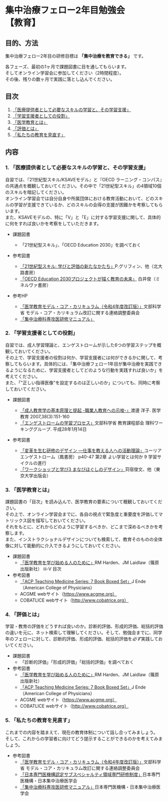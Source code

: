 # 集中治療フェロー2年目勉強会　__【教育】__
## 目的、方法
集中治療フェロー2年目の研修目標は **「集中治療を教育できる」** です。

各フェーズ、最初の1ヶ月で課題図書に目を通してもらいます。  
そしてオンライン学習会に参加してください（2時間程度）。  
その後、残りの数ヶ月で実践に落とし込んでください。

## 目次
1. [「医療提供者として必要なスキルの学習と、その学習支援」](#1-医療提供者として必要なスキルの学習とその学習支援)
2. [「学習支援者としての役割」](#2-学習支援者としての役割)
3. [「医学教育とは」](#3-医学教育とは)
4. [「評価とは」](#4-評価とは)
5. [「私たちの教育を見直す」](#5-私たちの教育を見直す)

## 内容
### 1. 「医療提供者として必要なスキルの学習と、その学習支援」
自習では、『21世紀型スキル/KSAVEモデル』と『OECD ラーニング・コンパス』の共通点を概観しておいてください。その中で「21世紀型スキル」の4領域10個のスキルを暗記してください。  
オンライン学習会では自分自身や所属団体における教育活動において、どのスキルの学習が支援できているか、どのスキルの会得の支援が困難かを考察してもらいます。  
また、KSAVEモデルの、特に「V」と「E」に対する学習支援に関して、具体的に何をすれば良いかを考察をしていただきます。  

- 課題図書
  - 「21世紀型スキル」、「OECD Education 2030」を調べておく
  
- 参考図書
  - [「21世紀型スキル: 学びと評価の新たなかたち」](https://www.amazon.co.jp/dp/4762828572)P.グリフィン、他（北大路書房）
  - [「OECD Education 2030プロジェクトが描く教育の未来」](https://www.amazon.co.jp/dp/4623090442) 白井俊（ミネルヴァ書房）

- 参考HP
  - [「医学教育モデル・コア・カリキュラム（令和4年度改訂版）」](https://www.mext.go.jp/a_menu/koutou/iryou/mext_00005.html)文部科学省 モデル・コア・カリキュラム改訂に関する連絡調整委員会
  - [「集中治療科専攻医研修マニュアル」](https://www.jsicm.org/certification/pdf/Subsp-Specialist-Manual_20231215.pdf)

### 2. 「学習支援者としての役割」
自習では、成人学習理論と、エンゲストロームが示した6つの学習ステップを概観しておいてください。  
その上で、学習支援者の役割は何か、学習支援者には何ができるかに関して、考察してもらいます。具体的には、「集中治療フェロー1年目が集中治療を実践できるようになるために、学習支援者としてどのような行動を実践すれば良いか」を考えてください。  
また、「"正しい指導医像"を設定するのは正しいのか」についても、同時に考察しておいてください。
 
- 課題図書
  - [「成人教育学の基本原理と提起 -職業人教育への示唆-」](https://www.jstage.jst.go.jp/article/mededjapan1970/38/3/38_3_151/_pdf)渡邊 洋子. 医学教育 2007,38(3):151-160
  - [「エンゲストロームの学習プロセス」](https://www.mext.go.jp/b_menu/shingi/chukyo/chukyo3/060/siryo/__icsFiles/afieldfile/2016/02/04/1366512_13.pdf)文部科学省 教育課程部会 理科ワーキンググループ. 平成28年1月14日


- 参考図書
  - [「変革を生む研修のデザイン ―仕事を教える人への活動理論」](https://www.amazon.co.jp/dp/4902455242/)ユーリア　エンゲストローム（鳳書房）
p40-47 第2章 よい学習とは何か 9 学習サイクルの進行
  - [「ワークショップと学び3 まなびほぐしのデザイン」](https://www.amazon.co.jp/dp/4130530836/)苅宿俊文、他（東京大学出版会）


### 3. 「医学教育とは」
課題図書の「目次」を読み込んで、医学教育の要素について概観しておいてください。  
その上で、オンライン学習会までに、各自の視点で緊急度と重要度を評価してマトリックス図を描写しておいてください。  
それをもとに、どれからどのように学習するべきか、どこまで深めるべきかを考察します。  
また、インストラクショナルデザインについても検索して、教育そのものの全体像に対して能動的に介入できるようにしておいてください。  

- 課題図書
  - [「医学教育を学び始める人のために」](https://www.amazon.co.jp/dp/4884123697/)RM Harden、JM Laidlaw（篠原出版新社）
iii-V 目次
- 参考図書
  - [「ACP Teaching Medicine Series: 7 Book Boxed Set」](https://www.amazon.co.jp/dp/1938921127/)J Ende（American College of Physicians）
  - ACGME webサイト（https://www.acgme.org）
  - COBATLICE webサイト（http://www.cobatrice.org）


### 4. 「評価とは」
学習・教育の評価をどうすれば良いのか。診断的評価、形成的評価、総括的評価の違いを元に、ネット検索して理解してください。そして、勉強会までに、同学年のフェローに対して、診断的評価、形成的評価、総括的評価を*必ず*実践しておいてください。

- 課題図書
  - 「診断的評価」「形成的評価」「総括的評価」を調べておく
- 参考図書
  - [「医学教育を学び始める人のために」](https://www.amazon.co.jp/dp/4884123697/)RM Harden、JM Laidlaw（篠原出版新社）
  - [「ACP Teaching Medicine Series: 7 Book Boxed Set」](https://www.amazon.co.jp/dp/1938921127/)J Ende（American College of Physicians）
  - ACGME webサイト（https://www.acgme.org）
  - COBATLICE webサイト（http://www.cobatrice.org）


### 5. 「私たちの教育を見直す」
これまでの内容を踏まえて、現在の教育体制について話し合ってみましょう。  
そして、これからの学習者に向けてどう提示することができるのかを考えてみましょう。

- 参考図書
  - [「医学教育モデル・コア・カリキュラム（令和4年度改訂版）」](https://www.mext.go.jp/b_menu/shingi/chousa/koutou/116/toushin/mext_01280.html)文部科学省 モデル・コア・カリキュラム改訂に関する連絡調整委員会
  - [「日本専門医機構認定サブスペシャルティ領域専門研修制度」](https://www.jsicm.org/certification/subsp-kanri.html)日本専門医機構・日本集中治療医学会
  - [「集中治療科専攻医研修マニュアル」](https://www.jsicm.org/certification/pdf/Subsp-Specialist-Manual_20231215.pdf)日本専門医機構・日本集中治療医学会